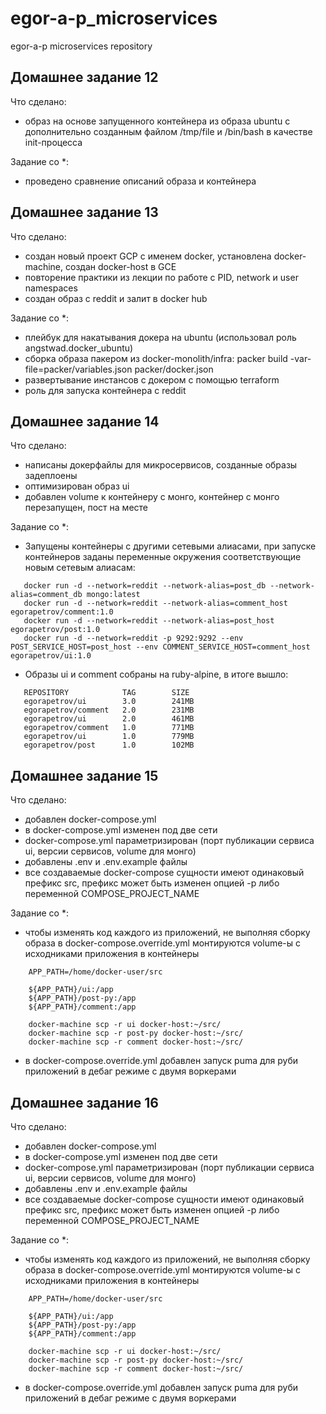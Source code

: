 # egor-a-p_microservices
egor-a-p microservices repository

  ## Домашнее задание 12
 
 Что сделано:
 
  - образ на основе запущенного контейнера из образа ubuntu с дополнительно созданным файлом /tmp/file и /bin/bash в качестве init-процесса

 Задание со *:
 
  - проведено сравнение описаний образа и контейнера
  
  ## Домашнее задание 13
 
 Что сделано:
 
  - создан новый проект GCP с именем docker, установлена docker-machine, создан docker-host в GCE
  - повторение практики из лекции по работе с PID, network и user namespaces
  - создан образ с reddit и залит в docker hub

 Задание со *:
 
  - плейбук для накатывания докера на ubuntu (использовал роль angstwad.docker_ubuntu)
  - сборка образа пакером из docker-monolith/infra: packer build -var-file=packer/variables.json packer/docker.json
  - развертывание инстансов с докером с помощью terraform
  - роль для запуска контейнера с reddit
  
  ## Домашнее задание 14
 
 Что сделано:
 
  - написаны докерфайлы для микросервисов, созданные образы задеплоены
  - оптимизирован образ ui
  - добавлен volume к контейнеру с монго, контейнер с монго перезапущен, пост на месте


 Задание со *:
  - Запущены контейнеры с другими сетевыми алиасами, при запуске контейнеров заданы переменные окружения соответствующие новым сетевым алиасам:
  ```
     docker run -d --network=reddit --network-alias=post_db --network-alias=comment_db mongo:latest
     docker run -d --network=reddit --network-alias=comment_host egorapetrov/comment:1.0
     docker run -d --network=reddit --network-alias=post_host egorapetrov/post:1.0
     docker run -d --network=reddit -p 9292:9292 --env POST_SERVICE_HOST=post_host --env COMMENT_SERVICE_HOST=comment_host  egorapetrov/ui:1.0
  ```
  - Образы ui и comment собраны на ruby-alpine, в итоге вышло:
  ```
     REPOSITORY            TAG        SIZE
     egorapetrov/ui        3.0        241MB
     egorapetrov/comment   2.0        231MB
     egorapetrov/ui        2.0        461MB
     egorapetrov/comment   1.0        771MB
     egorapetrov/ui        1.0        779MB
     egorapetrov/post      1.0        102MB

  ```

  ## Домашнее задание 15
 
 Что сделано:
 
  - добавлен docker-compose.yml
  - в docker-compose.yml изменен под две сети
  - docker-compose.yml параметризирован (порт публикации сервиса ui, версии сервисов, volume для монго)
  - добавлены .env и .env.example файлы
  - все создаваемые docker-compose сущности имеют одинаковый префикс src, префикс может быть изменен опцией -p либо переменной COMPOSE_PROJECT_NAME

 Задание со *:
  - чтобы изменять код каждого из приложений, не выполняя сборку образа в docker-compose.override.yml монтируются volume-ы с исходниками приложения в контейнеры
  ```
      APP_PATH=/home/docker-user/src
  
      ${APP_PATH}/ui:/app
      ${APP_PATH}/post-py:/app
      ${APP_PATH}/comment:/app
      
      docker-machine scp -r ui docker-host:~/src/
      docker-machine scp -r post-py docker-host:~/src/
      docker-machine scp -r comment docker-host:~/src/
  ```
  - в docker-compose.override.yml добавлен запуск puma для руби приложений в дебаг режиме с двумя воркерами

  ## Домашнее задание 16
 
 Что сделано:
 
  - добавлен docker-compose.yml
  - в docker-compose.yml изменен под две сети
  - docker-compose.yml параметризирован (порт публикации сервиса ui, версии сервисов, volume для монго)
  - добавлены .env и .env.example файлы
  - все создаваемые docker-compose сущности имеют одинаковый префикс src, префикс может быть изменен опцией -p либо переменной COMPOSE_PROJECT_NAME

 Задание со *:
  - чтобы изменять код каждого из приложений, не выполняя сборку образа в docker-compose.override.yml монтируются volume-ы с исходниками приложения в контейнеры
  ```
      APP_PATH=/home/docker-user/src
  
      ${APP_PATH}/ui:/app
      ${APP_PATH}/post-py:/app
      ${APP_PATH}/comment:/app
      
      docker-machine scp -r ui docker-host:~/src/
      docker-machine scp -r post-py docker-host:~/src/
      docker-machine scp -r comment docker-host:~/src/
  ```
  - в docker-compose.override.yml добавлен запуск puma для руби приложений в дебаг режиме с двумя воркерами
